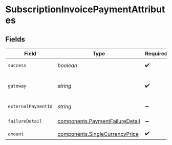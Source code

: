 # SubscriptionInvoicePaymentAttributes


## Fields

| Field                                                                                               | Type                                                                                                | Required                                                                                            | Description                                                                                         | Example                                                                                             |
| --------------------------------------------------------------------------------------------------- | --------------------------------------------------------------------------------------------------- | --------------------------------------------------------------------------------------------------- | --------------------------------------------------------------------------------------------------- | --------------------------------------------------------------------------------------------------- |
| `success`                                                                                           | *boolean*                                                                                           | :heavy_check_mark:                                                                                  | Whether the payment was successful.                                                                 | true                                                                                                |
| `gateway`                                                                                           | *string*                                                                                            | :heavy_check_mark:                                                                                  | Specifies the payment gateway. You must use `elastic_path_payments_stripe` as the required gateway. | stripe                                                                                              |
| `externalPaymentId`                                                                                 | *string*                                                                                            | :heavy_minus_sign:                                                                                  | An optional external ID that is specific to the gateway used.                                       | 33e7ec6b-8b34-4c92-a95b-2e2647922e47                                                                |
| `failureDetail`                                                                                     | [components.PaymentFailureDetail](../../models/components/paymentfailuredetail.md)                  | :heavy_minus_sign:                                                                                  | The reason the payment failed.                                                                      |                                                                                                     |
| `amount`                                                                                            | [components.SingleCurrencyPrice](../../models/components/singlecurrencyprice.md)                    | :heavy_check_mark:                                                                                  | A price in a single currency.                                                                       | {"currency":"USD","amount":100,"includes_tax":false}                                                |